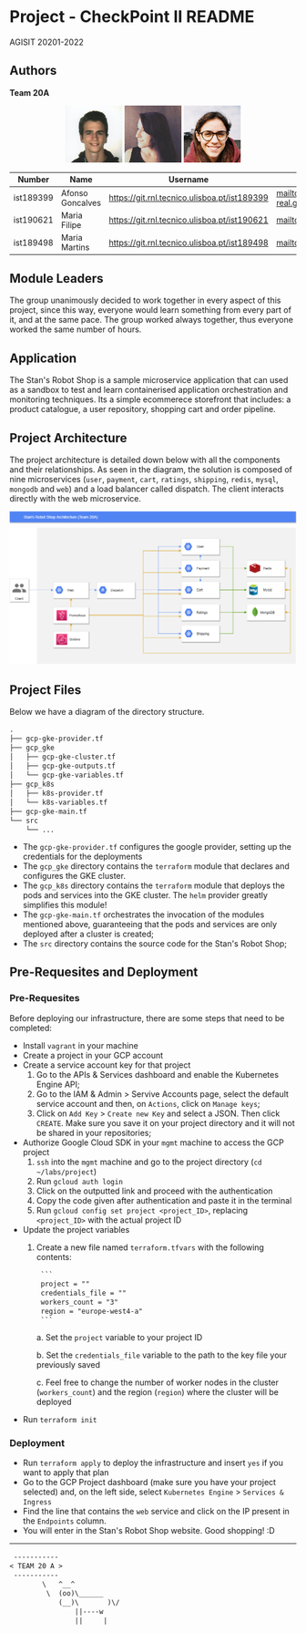 # Project - CheckPoint II README

AGISIT 20201-2022

## Authors

**Team 20A**

<p align=center>
    <img src="../../../doc/img/ist189399.png">
    <img src="../../../doc/img/ist190621.png">
    <img src="../../../doc/img/ist189498.png">
</p>


| Number | Name              | Username                                     | Email                               |
| -------|-------------------|----------------------------------------------| ------------------------------------|
| ist189399 | Afonso Goncalves | <https://git.rnl.tecnico.ulisboa.pt/ist189399> | <mailto:afonso.corte-real.goncalves@tecnico.ulisboa.pt> |
| ist190621 | Maria Filipe | <https://git.rnl.tecnico.ulisboa.pt/ist190621> | <mailto:maria.j.d.c.filipe@tecnico.ulisboa.pt> |
| ist189498 | Maria Martins | <https://git.rnl.tecnico.ulisboa.pt/ist189498> | <mailto:maria.d.martins@tecnico.ulisboa.pt> |


## Module Leaders

The group unanimously decided to work together in every aspect of this project, since this way, everyone would learn something from every part of it, and at the same pace. The group worked always together, thus everyone worked the same number of hours.

## Application

The Stan's Robot Shop is a sample microservice application that can used as a sandbox to test and learn containerised application orchestration and monitoring techniques. Its a simple ecommerece storefront that includes: a product catalogue, a user repository, shopping cart and order pipeline.

## Project Architecture

The project architecture is detailed down below with all the components and their relationships. As seen in the diagram, the solution is composed of nine microservices (`user`, `payment`, `cart`, `ratings`, `shipping`, `redis`, `mysql`, `mongodb` and `web`) and a load balancer called dispatch. The client interacts directly with the web microservice.

<p align=center>
    <img src="img/RobotShop_Diagram.drawio.png">
</p>

## Project Files

Below we have a diagram of the directory structure.

```
.
├── gcp-gke-provider.tf
├── gcp_gke
│   ├── gcp-gke-cluster.tf
│   ├── gcp-gke-outputs.tf
│   └── gcp-gke-variables.tf
├── gcp_k8s
│   ├── k8s-provider.tf
│   └── k8s-variables.tf
├── gcp-gke-main.tf
└── src
    └── ...
```

 * The `gcp-gke-provider.tf` configures the google provider, setting up the credentials for the deployments
 * The `gcp_gke` directory contains the `terraform` module that declares and configures the GKE cluster.
 * The `gcp_k8s` directory contains the `terraform` module that deploys the pods and services into the GKE cluster. The `helm` provider greatly simplifies this module!
 * The `gcp-gke-main.tf` orchestrates the invocation of the modules mentioned above, guaranteeing that the pods and services are only deployed after a cluster is created;
 * The `src` directory contains the source code for the Stan's Robot Shop;

## Pre-Requesites and Deployment

### Pre-Requesites

Before deploying our infrastructure, there are some steps that need to be completed:

 * Install `vagrant` in your machine
 * Create a project in your GCP account
 * Create a service account key for that project
    1. Go to the APIs & Services dashboard and enable the Kubernetes Engine API;
    2. Go to the IAM & Admin > Servive Accounts page, select the default service account and then, on `Actions`, click on `Manage keys`;
    3. Click on `Add Key` > `Create new Key` and select a JSON. Then click `CREATE`. Make sure you save it on your project directory and it will not be shared in your repositories;
 * Authorize Google Cloud SDK in your `mgmt` machine to access the GCP project
    1. `ssh` into the `mgmt` machine and go to the project directory (`cd ~/labs/project`)
    2. Run `gcloud auth login`
    3. Click on the outputted link and proceed with the authentication
    4. Copy the code given after authentication and paste it in the terminal
    5. Run `gcloud config set project <project_ID>`, replacing `<project_ID>` with the actual project ID
 * Update the project variables
    1. Create a new file named `terraform.tfvars` with the following contents:

            ```
            project = ""
            credentials_file = ""
            workers_count = "3"
            region = "europe-west4-a"
            ```

        a. Set the `project` variable to your project ID

        b. Set the `credentials_file` variable to the path to the key file your previously saved

        c. Feel free to change the number of worker nodes in the cluster (`workers_count`) and the region (`region`) where the cluster will be deployed
 * Run `terraform init`


### Deployment

 * Run `terraform apply` to deploy the infrastructure and insert `yes` if you want to apply that plan
 * Go to the GCP Project dashboard (make sure you have your project selected) and, on the left side, select `Kubernetes Engine` > `Services & Ingress`
 * Find the line that contains the `web` service and click on the IP present in the `Endpoints` column.
 * You will enter in the Stan's Robot Shop website. Good shopping! :D

---

```
 -----------
< TEAM 20 A >
 -----------
        \   ^__^
         \  (oo)\______
            (__)\       )\/
                ||----w 
                ||     |
```
